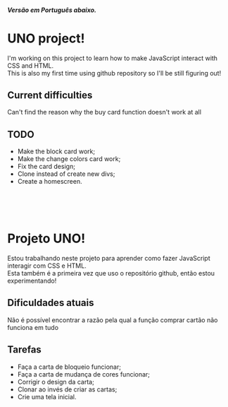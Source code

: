 ##### Versão em Português abaixo.
# UNO project!
I'm working on this project to learn how to make JavaScript interact with CSS and HTML.<br>
This is also my first time using github repository so I'll be still figuring out!

## Current difficulties
Can't find the reason why the buy card function doesn't work at all

## TODO
* Make the block card work;
* Make the change colors card work;
* Fix the card design;
* Clone instead of create new divs;
* Create a homescreen.
<br>
<br>
<br>

# Projeto UNO!
Estou trabalhando neste projeto para aprender como fazer JavaScript interagir com CSS e HTML.<br>
Esta também é a primeira vez que uso o repositório github, então estou experimentando!

## Dificuldades atuais
Não é possível encontrar a razão pela qual a função comprar cartão não funciona em tudo

## Tarefas
* Faça a carta de bloqueio funcionar;
* Faça a carta de mudança de cores funcionar;
* Corrigir o design da carta;
* Clonar ao invés de criar as cartas;
* Crie uma tela inicial.
